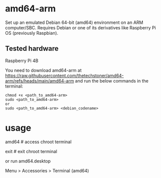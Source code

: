 # amd64-arm
Set up an emulated Debian 64-bit (amd64) environment on an ARM computer/SBC. Requires Debian or one of its derivatives like Raspberry Pi OS (previously Raspbian).

## Tested hardware

Raspberry Pi 4B

You need to download amd64-arm at https://raw.githubusercontent.com/thetechstoner/amd64-arm/refs/heads/main/amd64-arm and run the below commands in the terminal:

```
chmod +x <path_to_amd64-arm>
sudo <path_to_amd64-arm>
or
sudo <path_to_amd64-arm> <debian_codename>
```
# usage
amd64 # access chroot terminal

exit # exit chroot terminal

or run amd64.desktop

Menu > Accessories > Terminal (amd64)